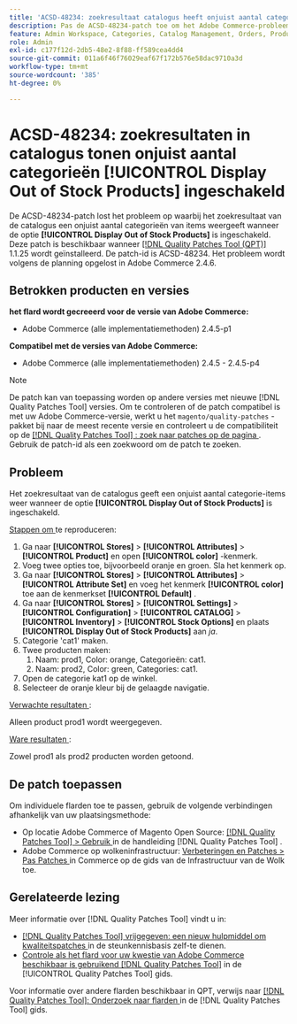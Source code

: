 ```yaml
---
title: 'ACSD-48234: zoekresultaat catalogus heeft onjuist aantal categorieën van items als [!UICONTROL Display Out of Stock Products] is ingeschakeld'
description: Pas de ACSD-48234-patch toe om het Adobe Commerce-probleem op te lossen waarbij het zoekresultaat van de catalogus een onjuist aantal categorieën van items weergeeft wanneer de optie [!UICONTROL Display Out of Stock Products] is ingeschakeld.
feature: Admin Workspace, Categories, Catalog Management, Orders, Products, Search
role: Admin
exl-id: c177f12d-2db5-48e2-8f88-ff589cea4dd4
source-git-commit: 011a6f46f76029eaf67f172b576e58dac9710a3d
workflow-type: tm+mt
source-wordcount: '385'
ht-degree: 0%

---
```


# ACSD-48234: zoekresultaten in catalogus tonen onjuist aantal categorieën **[!UICONTROL Display Out of Stock Products]** ingeschakeld

De ACSD-48234-patch lost het probleem op waarbij het zoekresultaat van de catalogus een onjuist aantal categorieën van items weergeeft wanneer de optie **[!UICONTROL Display Out of Stock Products]** is ingeschakeld. Deze patch is beschikbaar wanneer [[!DNL Quality Patches Tool (QPT)] ](https://experienceleague.adobe.com/nl/docs/commerce-operations/tools/quality-patches-tool/quality-patches-tool-to-self-serve-quality-patches) 1.1.25 wordt geïnstalleerd. De patch-id is ACSD-48234. Het probleem wordt volgens de planning opgelost in Adobe Commerce 2.4.6.


## Betrokken producten en versies

**het flard wordt gecreeerd voor de versie van Adobe Commerce:**
* Adobe Commerce (alle implementatiemethoden) 2.4.5-p1

**Compatibel met de versies van Adobe Commerce:**
* Adobe Commerce (alle implementatiemethoden) 2.4.5 - 2.4.5-p4

>[!NOTE]
>
>De patch kan van toepassing worden op andere versies met nieuwe [!DNL Quality Patches Tool] versies. Om te controleren of de patch compatibel is met uw Adobe Commerce-versie, werkt u het `magento/quality-patches` -pakket bij naar de meest recente versie en controleert u de compatibiliteit op de [[!DNL Quality Patches Tool] : zoek naar patches op de pagina ](https://experienceleague.adobe.com/tools/commerce-quality-patches/index.html?lang=nl-NL) . Gebruik de patch-id als een zoekwoord om de patch te zoeken.

## Probleem

Het zoekresultaat van de catalogus geeft een onjuist aantal categorie-items weer wanneer de optie **[!UICONTROL Display Out of Stock Products]** is ingeschakeld.

<u> Stappen om </u> te reproduceren:

1. Ga naar **[!UICONTROL Stores]** > **[!UICONTROL Attributes]** > **[!UICONTROL Product]** en open **[!UICONTROL color]** -kenmerk.
1. Voeg twee opties toe, bijvoorbeeld oranje en groen. Sla het kenmerk op.
1. Ga naar **[!UICONTROL Stores]** > **[!UICONTROL Attributes]** > **[!UICONTROL Attribute Set]** en voeg het kenmerk **[!UICONTROL color]** toe aan de kenmerkset **[!UICONTROL Default]** .
1. Ga naar **[!UICONTROL Stores]** > **[!UICONTROL Settings]** > **[!UICONTROL Configuration]** > **[!UICONTROL CATALOG]** > **[!UICONTROL Inventory]** > **[!UICONTROL Stock Options]** en plaats **[!UICONTROL Display Out of Stock Products]** aan _ja_.
1. Categorie &#39;cat1&#39; maken.
1. Twee producten maken:
   1. Naam: prod1, Color: orange, Categorieën: cat1.
   1. Naam: prod2, Color: green, Categories: cat1.
1. Open de categorie kat1 op de winkel.
1. Selecteer de oranje kleur bij de gelaagde navigatie.

<u> Verwachte resultaten </u>:

Alleen product prod1 wordt weergegeven.

<u> Ware resultaten </u>:

Zowel prod1 als prod2 producten worden getoond.

## De patch toepassen

Om individuele flarden toe te passen, gebruik de volgende verbindingen afhankelijk van uw plaatsingsmethode:

* Op locatie Adobe Commerce of Magento Open Source: [[!DNL Quality Patches Tool] > Gebruik ](/help/tools/quality-patches-tool/usage.md) in de handleiding [!DNL Quality Patches Tool] .
* Adobe Commerce op wolkeninfrastructuur: [ Verbeteringen en Patches > Pas Patches ](https://experienceleague.adobe.com/docs/commerce-cloud-service/user-guide/develop/upgrade/apply-patches.html?lang=nl-NL) in Commerce op de gids van de Infrastructuur van de Wolk toe.

## Gerelateerde lezing

Meer informatie over [!DNL Quality Patches Tool] vindt u in:

* [[!DNL Quality Patches Tool]  vrijgegeven: een nieuw hulpmiddel om kwaliteitspatches ](https://experienceleague.adobe.com/nl/docs/commerce-operations/tools/quality-patches-tool/quality-patches-tool-to-self-serve-quality-patches) in de steunkennisbasis zelf-te dienen.
* [ Controle als het flard voor uw kwestie van Adobe Commerce beschikbaar is gebruikend  [!DNL Quality Patches Tool]](/help/tools/quality-patches-tool/patches-available-in-qpt/check-patch-for-magento-issue-with-magento-quality-patches.md) in de [!UICONTROL Quality Patches Tool] gids.


Voor informatie over andere flarden beschikbaar in QPT, verwijs naar [[!DNL Quality Patches Tool]: Onderzoek naar flarden ](https://experienceleague.adobe.com/tools/commerce-quality-patches/index.html?lang=nl-NL) in de [!DNL Quality Patches Tool] gids.
